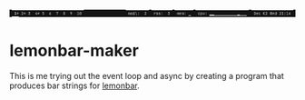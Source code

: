 ![image](image.png)

# lemonbar-maker

This is me trying out the event loop and async by creating a program
that produces bar strings for [lemonbar](https://github.com/LemonBoy/bar).

